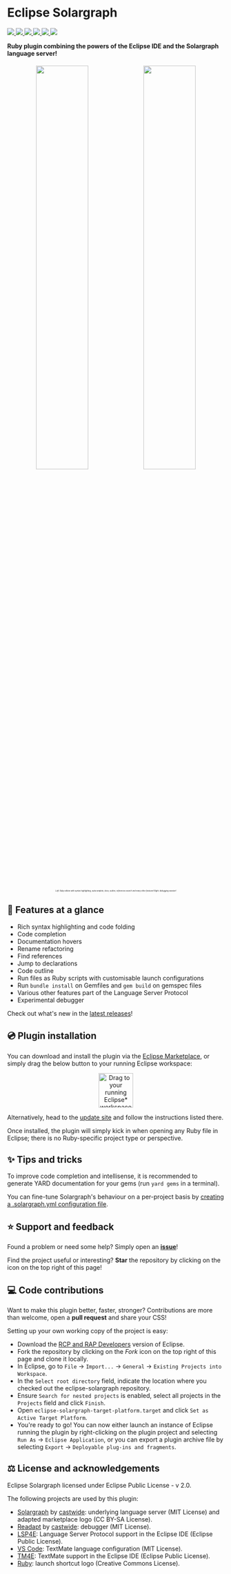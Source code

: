 # Eclipse Solargraph 
<a href="https://github.com/PyvesB/eclipse-solargraph/blob/master/LICENSE">
<img src ="https://img.shields.io/github/license/PyvesB/eclipse-solargraph.svg" />
</a>
<a href="https://github.com/PyvesB/eclipse-solargraph/issues">
<img src ="https://img.shields.io/github/issues/PyvesB/eclipse-solargraph.svg" />
</a>
<a href="https://github.com/PyvesB/eclipse-solargraph/stargazers">
<img src ="https://img.shields.io/github/stars/PyvesB/eclipse-solargraph.svg" />
</a>
<a href="https://marketplace.eclipse.org/content/ruby-solargraph">
<img src ="https://img.shields.io/eclipse-marketplace/v/ruby-solargraph.svg" />
</a>
<a href="https://marketplace.eclipse.org/content/ruby-solargraph">
<img src ="https://img.shields.io/eclipse-marketplace/favorites/ruby-solargraph.svg" />
</a>
<a href="https://marketplace.eclipse.org/content/ruby-solargraph">
<img src ="https://img.shields.io/eclipse-marketplace/dt/ruby-solargraph.svg" />
</a>

**Ruby plugin combining the powers of the Eclipse IDE and the Solargraph language server!**

<p align="center" style="font-size:5px;">
<br />
<img src ="https://github.com/PyvesB/eclipse-solargraph/blob/master/images/editor.png?raw=true" width="49%" />
<img src ="https://github.com/PyvesB/eclipse-solargraph/blob/master/images/debugger.png?raw=true" width="49%" />
<br />
<i><sub>Left: Ruby edition with syntax highlighting, autocomplete, docs, outline, references search and many other features! Right: debugging session!</sub></i>
</p>

## :gem: Features at a glance

* Rich syntax highlighting and code folding
* Code completion
* Documentation hovers
* Rename refactoring
* Find references
* Jump to declarations
* Code outline
* Run files as Ruby scripts with customisable launch configurations
* Run `bundle install` on Gemfiles and `gem build` on gemspec files
* Various other features part of the Language Server Protocol
* Experimental debugger

Check out what's new in the [latest releases](https://github.com/PyvesB/eclipse-solargraph/releases)!

## :cd: Plugin installation

You can download and install the plugin via the [Eclipse Marketplace](https://marketplace.eclipse.org/content/ruby-solargraph/), or simply drag the below button to your running Eclipse workspace:

<p align="center">
<a href="http://marketplace.eclipse.org/marketplace-client-intro?mpc_install=4611382" class="drag" title="Drag to your running Eclipse* workspace. *Requires Eclipse Marketplace Client"><img style="width:80px;" typeof="foaf:Image" class="img-responsive" src="https://marketplace.eclipse.org/sites/all/themes/solstice/public/images/marketplace/btn-install.svg" alt="Drag to your running Eclipse* workspace. *Requires Eclipse Marketplace Client" /></a>
</p>

Alternatively, head to the [update site](https://pyvesb.github.io/eclipse-solargraph/) and follow the instructions listed there.

Once installed, the plugin will simply kick in when opening any Ruby file in Eclipse; there is no Ruby-specific project type or perspective.

## :sparkles: Tips and tricks

To improve code completion and intellisense, it is recommended to generate YARD documentation for your gems (run `yard gems` in a terminal).

You can fine-tune Solargraph's behaviour on a per-project basis by [creating a .solargraph.yml configuration file](https://solargraph.org/guides/configuration).

## :star: Support and feedback

Found a problem or need some help? Simply open an [**issue**](https://github.com/PyvesB/eclipse-solargraph/issues)!

Find the project useful or interesting? **Star** the repository by clicking on the icon on the top right of this page!

## :computer: Code contributions

Want to make this plugin better, faster, stronger? Contributions are more than welcome, open a **pull request** and share your CSS!

Setting up your own working copy of the project is easy:
* Download the [RCP and RAP Developers](https://eclipse.org/downloads/eclipse-packages/) version of Eclipse.
* Fork the repository by clicking on the *Fork* icon on the top right of this page and clone it locally.
* In Eclipse, go to `File` -> `Import...` -> `General` -> `Existing Projects into Workspace`.
* In the `Select root directory` field, indicate the location where you checked out the eclipse-solargraph repository.
* Ensure `Search for nested projects` is enabled, select all projects in the `Projects` field and click `Finish`.
* Open `eclipse-solargraph-target-platform.target` and click `Set as Active Target Platform`.
* You're ready to go! You can now either launch an instance of Eclipse running the plugin by right-clicking on the plugin project and selecting `Run As` -> `Eclipse Application`, or you can export a plugin archive file by selecting `Export` -> `Deployable plug-ins and fragments`.

## :balance_scale: License and acknowledgements

Eclipse Solargraph licensed under Eclipse Public License - v 2.0.

The following projects are used by this plugin:
* [Solargraph](http://solargraph.org/) by [castwide](https://github.com/castwide): underlying language server (MIT License) and adapted marketplace logo (CC BY-SA License).
* [Readapt](https://github.com/castwide/readapt) by [castwide](https://github.com/castwide): debugger (MIT License).
* [LSP4E](https://projects.eclipse.org/projects/technology.lsp4e): Language Server Protocol support in the Eclipse IDE (Eclipse Public License).
* [VS Code](https://code.visualstudio.com/): TextMate language configuration (MIT License).
* [TM4E](https://projects.eclipse.org/projects/technology.tm4e): TextMate support in the Eclipse IDE (Eclipse Public License).
* [Ruby](https://www.ruby-lang.org): launch shortcut logo (Creative Commons License).
